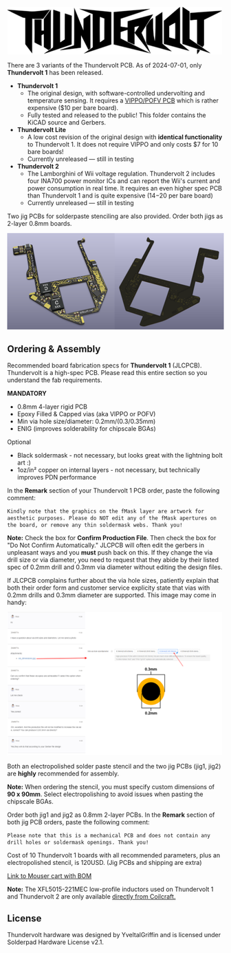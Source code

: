 <picture> <source media="(prefers-color-scheme: dark)" srcset="../images/thundervolt_logo_white.png"> <img src="../images/thundervolt_logo_black.png" width="500"> </picture> 

There are 3 variants of the Thundervolt PCB. As of 2024-07-01, only **Thundervolt 1** has been released.
- **Thundervolt 1**
  - The original design, with software-controlled undervolting and temperature sensing. It requires a [VIPPO/POFV PCB](https://jlcpcb.com/blog/32-Free-Via-in-Pad-on-6-20-Layer-PCBs-with-POFV) which is rather expensive ($10 per bare board).
  - Fully tested and released to the public! This folder contains the KiCAD source and Gerbers.
- **Thundervolt Lite**
  - A low cost revision of the original design with **identical functionality** to Thundervolt 1. It does not require VIPPO and only costs $7 for 10 bare boards!
  - Currently unreleased — still in testing
- **Thundervolt 2**
  - The Lamborghini of Wii voltage regulation. Thundervolt 2 includes four INA700 power monitor ICs and can report the Wii's current and power consumption in real time. It requires an even higher spec PCB than Thundervolt 1 and is quite expensive ($14-$20 per bare board)
  - Currently unreleased — still in testing

Two jig PCBs for solderpaste stenciling are also provided. Order both jigs as 2-layer 0.8mm boards.

<img src="../images/thundervolt_pcb.png" />

## Ordering & Assembly
Recommended board fabrication specs for **Thundervolt 1** (JLCPCB). Thundervolt is a high-spec PCB. Please read this entire section so you understand the fab requirements. 

**MANDATORY**
- 0.8mm 4-layer rigid PCB
- Epoxy Filled & Capped vias (aka VIPPO or POFV)
- Min via hole size/diameter: 0.2mm/(0.3/0.35mm)
- ENIG (improves solderability for chipscale BGAs)

Optional
- Black soldermask - not necessary, but looks great with the lightning bolt art :)
- 1oz/in² copper on internal layers - not necessary, but technically improves PDN performance

In the **Remark** section of your Thundervolt 1 PCB order, paste the following comment:
```
Kindly note that the graphics on the fMask layer are artwork for aesthetic purposes. Please do NOT edit any of the fMask apertures on the board, or remove any thin soldermask webs. Thank you!
```

**Note:** Check the box for **Confirm Production File**. Then check the box for "Do Not Confirm Automatically." JLCPCB will often edit the gerbers in unpleasant ways and you **must** push back on this. If they change the via drill size or via diameter, you need to request that they abide by their listed spec of 0.2mm drill and 0.3mm via diameter without editing the design files. 

If JLCPCB complains further about the via hole sizes, patiently explain that both their order form and customer service explicity state that vias with 0.2mm drills and 0.3mm diameter are supported. This image may come in handy:

<img src="../images/jlc_support.png" width="500"/>

Both an electropolished solder paste stencil and the two jig PCBs (jig1, jig2) are **highly** recommended for assembly. 

**Note:** When ordering the stencil, you must specify custom dimensions of **90 x 90mm**. Select electropolishing to avoid issues when pasting the chipscale BGAs.

Order both jig1 and jig2 as 0.8mm 2-layer PCBs. In the **Remark** section of both jig PCB orders, paste the following comment:
```
Please note that this is a mechanical PCB and does not contain any drill holes or soldermask openings. Thank you!
```

Cost of 10 Thundervolt 1 boards with all recommended parameters, plus an electropolished stencil, is 120USD. (Jig PCBs and shipping are extra)

[Link to Mouser cart with BOM](https://www.mouser.com/ProjectManager/ProjectDetail.aspx?AccessID=D2F0182832)

**Note:** The XFL5015-221MEC low-profile inductors used on Thundervolt 1 and Thundervolt 2 are only available [directly from Coilcraft.](https://www.coilcraft.com/en-us/products/power/shielded-inductors/molded-inductor/xfl/xfl501x/xfl5015-221/)

## License

Thundervolt hardware was designed by YveltalGriffin and is licensed under Solderpad Hardware License v2.1.
